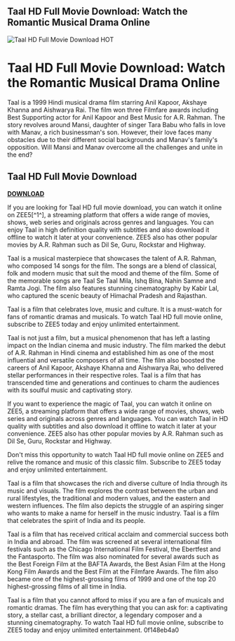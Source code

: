 ## Taal HD Full Movie Download: Watch the Romantic Musical Drama Online

 
![Taal HD Full Movie Download __HOT__](https://s1.dmcdn.net/v/TuTHY1aH_v6X4Kruk/x720)

 
# Taal HD Full Movie Download: Watch the Romantic Musical Drama Online
 
Taal is a 1999 Hindi musical drama film starring Anil Kapoor, Akshaye Khanna and Aishwarya Rai. The film won three Filmfare awards including Best Supporting actor for Anil Kapoor and Best Music for A.R. Rahman. The story revolves around Mansi, daughter of singer Tara Babu who falls in love with Manav, a rich businessman's son. However, their love faces many obstacles due to their different social backgrounds and Manav's family's opposition. Will Mansi and Manav overcome all the challenges and unite in the end?
 
## Taal HD Full Movie Download


[**DOWNLOAD**](https://www.google.com/url?q=https%3A%2F%2Fblltly.com%2F2tKGDf&sa=D&sntz=1&usg=AOvVaw3gvElJeNBkuEbIzW9DMQGR)

 
If you are looking for Taal HD full movie download, you can watch it online on ZEE5[^1^], a streaming platform that offers a wide range of movies, shows, web series and originals across genres and languages. You can enjoy Taal in high definition quality with subtitles and also download it offline to watch it later at your convenience. ZEE5 also has other popular movies by A.R. Rahman such as Dil Se, Guru, Rockstar and Highway.
 
Taal is a musical masterpiece that showcases the talent of A.R. Rahman, who composed 14 songs for the film. The songs are a blend of classical, folk and modern music that suit the mood and theme of the film. Some of the memorable songs are Taal Se Taal Mila, Ishq Bina, Nahin Samne and Ramta Jogi. The film also features stunning cinematography by Kabir Lal, who captured the scenic beauty of Himachal Pradesh and Rajasthan.
 
Taal is a film that celebrates love, music and culture. It is a must-watch for fans of romantic dramas and musicals. To watch Taal HD full movie online, subscribe to ZEE5 today and enjoy unlimited entertainment.
  
Taal is not just a film, but a musical phenomenon that has left a lasting impact on the Indian cinema and music industry. The film marked the debut of A.R. Rahman in Hindi cinema and established him as one of the most influential and versatile composers of all time. The film also boosted the careers of Anil Kapoor, Akshaye Khanna and Aishwarya Rai, who delivered stellar performances in their respective roles. Taal is a film that has transcended time and generations and continues to charm the audiences with its soulful music and captivating story.
 
If you want to experience the magic of Taal, you can watch it online on ZEE5, a streaming platform that offers a wide range of movies, shows, web series and originals across genres and languages. You can watch Taal in HD quality with subtitles and also download it offline to watch it later at your convenience. ZEE5 also has other popular movies by A.R. Rahman such as Dil Se, Guru, Rockstar and Highway.
 
Don't miss this opportunity to watch Taal HD full movie online on ZEE5 and relive the romance and music of this classic film. Subscribe to ZEE5 today and enjoy unlimited entertainment.
  
Taal is a film that showcases the rich and diverse culture of India through its music and visuals. The film explores the contrast between the urban and rural lifestyles, the traditional and modern values, and the eastern and western influences. The film also depicts the struggle of an aspiring singer who wants to make a name for herself in the music industry. Taal is a film that celebrates the spirit of India and its people.
 
Taal is a film that has received critical acclaim and commercial success both in India and abroad. The film was screened at several international film festivals such as the Chicago International Film Festival, the Ebertfest and the Fantasporto. The film was also nominated for several awards such as the Best Foreign Film at the BAFTA Awards, the Best Asian Film at the Hong Kong Film Awards and the Best Film at the Filmfare Awards. The film also became one of the highest-grossing films of 1999 and one of the top 20 highest-grossing films of all time in India.
 
Taal is a film that you cannot afford to miss if you are a fan of musicals and romantic dramas. The film has everything that you can ask for: a captivating story, a stellar cast, a brilliant director, a legendary composer and a stunning cinematography. To watch Taal HD full movie online, subscribe to ZEE5 today and enjoy unlimited entertainment.
 0f148eb4a0
